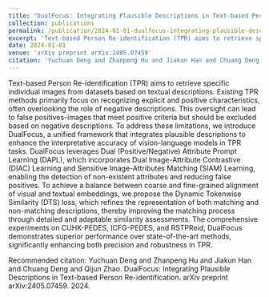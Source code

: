 ```yaml
---
title: "DualFocus: Integrating Plausible Descriptions in Text-based Person Re-identification"
collection: publications
permalink: /publication/2024-01-01-dualfocus-integrating-plausible-descriptions-in-text-based-person-re-identificat
excerpt: 'Text-based Person Re-identification (TPR) aims to retrieve specific individual images from datasets based on textual descriptions. Existing TPR methods primarily focus on recognizing explicit and positive characteristics, often overlooking the role of negative descriptions. This oversight can lead to false positives-images that meet positive criteria but should be excluded based on negative descriptions. To address these limitations, we introduce DualFocus, a unified framework that integrates plausible descriptions to enhance the interpretative accuracy of vision-language models in TPR tasks. DualFocus leverages Dual (Positive/Negative) Attribute Prompt Learning (DAPL), which incorporates Dual Image-Attribute Contrastive (DIAC) Learning and Sensitive Image-Attributes Matching (SIAM) Learning, enabling the detection of non-existent attributes and reducing false positives. To achieve a balance between coarse and fine-grained alignment of visual and textual embeddings, we propose the Dynamic Tokenwise Similarity (DTS) loss, which refines the representation of both matching and non-matching descriptions, thereby improving the matching process through detailed and adaptable similarity assessments. The comprehensive experiments on CUHK-PEDES, ICFG-PEDES, and RSTPReid, DualFocus demonstrates superior performance over state-of-the-art methods, significantly enhancing both precision and robustness in TPR.'
date: 2024-01-01
venue: 'arXiv preprint arXiv:2405.07459'
citation: 'Yuchuan Deng and Zhanpeng Hu and Jiakun Han and Chuang Deng and Qijun Zhao. DualFocus: Integrating Plausible Descriptions in Text-based Person Re-identification. arXiv preprint arXiv:2405.07459. 2024.'
---
```


Text-based Person Re-identification (TPR) aims to retrieve specific individual images from datasets based on textual descriptions. Existing TPR methods primarily focus on recognizing explicit and positive characteristics, often overlooking the role of negative descriptions. This oversight can lead to false positives-images that meet positive criteria but should be excluded based on negative descriptions. To address these limitations, we introduce DualFocus, a unified framework that integrates plausible descriptions to enhance the interpretative accuracy of vision-language models in TPR tasks. DualFocus leverages Dual (Positive/Negative) Attribute Prompt Learning (DAPL), which incorporates Dual Image-Attribute Contrastive (DIAC) Learning and Sensitive Image-Attributes Matching (SIAM) Learning, enabling the detection of non-existent attributes and reducing false positives. To achieve a balance between coarse and fine-grained alignment of visual and textual embeddings, we propose the Dynamic Tokenwise Similarity (DTS) loss, which refines the representation of both matching and non-matching descriptions, thereby improving the matching process through detailed and adaptable similarity assessments. The comprehensive experiments on CUHK-PEDES, ICFG-PEDES, and RSTPReid, DualFocus demonstrates superior performance over state-of-the-art methods, significantly enhancing both precision and robustness in TPR.

Recommended citation: Yuchuan Deng and Zhanpeng Hu and Jiakun Han and Chuang Deng and Qijun Zhao. DualFocus: Integrating Plausible Descriptions in Text-based Person Re-identification. arXiv preprint arXiv:2405.07459. 2024.